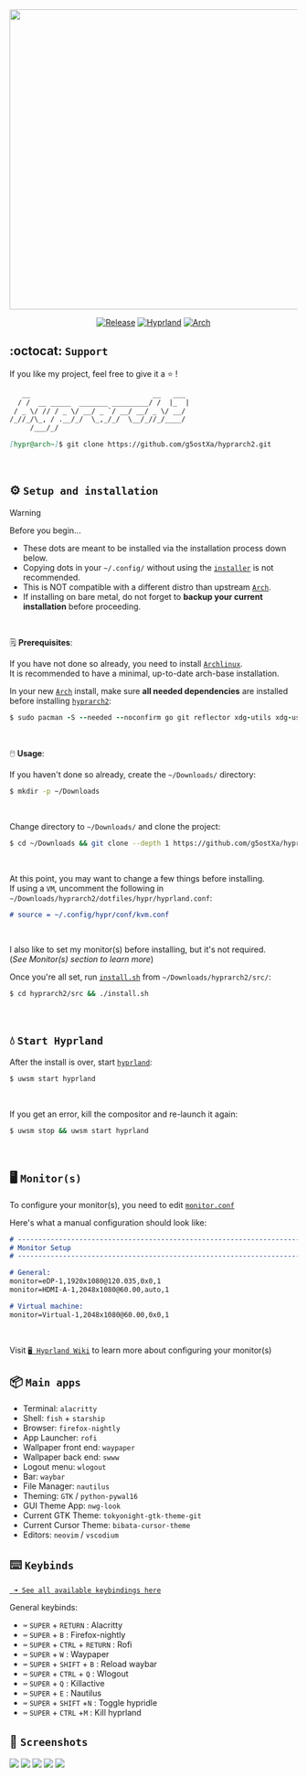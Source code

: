 <div align="center">

<img src="/assets/logos/hyprarch2-sx234.png" width="525" height="525"/>

[![Release](https://img.shields.io/badge/hyprarch2-v1.3.10-cyan.svg)](https://github.com/g5ostXa/hyprarch2/)
[![Hyprland](https://img.shields.io/badge/Hyprland-%236A0DAD?&logo=hyprland&logoColor=white)](https://hyprland.org/)
[![Arch](https://img.shields.io/badge/Arch%20Linux-1793D1?logo=arch-linux&logoColor=6A0DAD)](https://archlinux.org/)

</div>

## :octocat: `Support`
If you like my project, feel free to give it a ⭐ !
```md
   __                              __   ___
  / /  __ _____  _______ _________/ /  |_  |
 / _ \/ // / _ \/ __/ _ `/ __/ __/ _ \/ __/
/_//_/\_, / .__/_/  \_,_/_/  \__/_//_/____/
     /___/_/

[hypr@arch~]$ git clone https://github.com/g5ostXa/hyprarch2.git
```
<br>

## ⚙️ `Setup and installation`
> [!WARNING]
> Before you begin... 
> - These dots are meant to be installed via the installation process down below.
> - Copying dots in your `~/.config/` without using the [`installer`](/src/install.sh) is not recommended.
> - This is NOT compatible with a different distro than upstream [`Arch`](https://archlinux.org).
> - If installing on bare metal, do not forget to **backup your current installation** before proceeding.
<br>

🗒️ **Prerequisites**:
<br>

If you have not done so already, you need to install [`Archlinux`](https://archlinux.org).\
It is recommended to have a minimal, up-to-date arch-base installation.

In your new [`Arch`](https://archlinux.org/) install, make sure **all needed dependencies** are installed before installing [`hyprarch2`](/):
```ruby
$ sudo pacman -S --needed --noconfirm go git reflector xdg-utils xdg-user-dirs gum figlet vim networkmanager network-manager-applet wireless_tools wpa_supplicant dialog os-prober mtools dosfstools base-devel linux-headers
```
<br>

🖱️ **Usage**:
<br>

If you haven't done so already, create the `~/Downloads/` directory:
```bash
$ mkdir -p ~/Downloads
```
<br>

Change directory to `~/Downloads/` and clone the project:
```bash
$ cd ~/Downloads && git clone --depth 1 https://github.com/g5ostXa/hyprarch2.git
```
<br>

At this point, you may want to change a few things before installing. \
If using a `VM`, uncomment the following in `~/Downloads/hyprarch2/dotfiles/hypr/hyprland.conf`:
```md
# source = ~/.config/hypr/conf/kvm.conf
```
<br>

I also like to set my monitor(s) before installing, but it's not required. \
(*See Monitor(s) section to learn more*)

Once you're all set, run [`install.sh`](src/install.sh) from `~/Downloads/hyprarch2/src/`:
```bash
$ cd hyprarch2/src && ./install.sh
```
<br>

## 💧 `Start Hyprland`
After the install is over, start [`hyprland`](https://wiki.hyprland.org):
```ruby
$ uwsm start hyprland
```
<br>

If you get an error, kill the compositor and re-launch it again:
```bash
$ uwsm stop && uwsm start hyprland
```
<br>

## 🖥️ `Monitor(s)`
To configure your monitor(s), you need to edit [`monitor.conf`](/dotfiles/hypr/conf/monitor.conf)

Here's what a manual configuration should look like:
```md
# -------------------------------------------------------------------------------------
# Monitor Setup
# -------------------------------------------------------------------------------------

# General:
monitor=eDP-1,1920x1080@120.035,0x0,1
monitor=HDMI-A-1,2048x1080@60.00,auto,1

# Virtual machine:
monitor=Virtual-1,2048x1080@60.00,0x0,1
```
<br>

Visit [`🖥 Hyprland Wiki`](https://wiki.hyprland.org/Configuring/Monitors) to learn more about configuring your monitor(s)
<br>

## 📦 `Main apps`
- Terminal: `alacritty`
- Shell: `fish` + `starship`
- Browser: `firefox-nightly`
- App Launcher: `rofi`
- Wallpaper front end: `waypaper`
- Wallpaper back end: `swww`
- Logout menu: `wlogout`
- Bar: `waybar`
- File Manager: `nautilus`
- Theming: `GTK` / `python-pywal16`
- GUI Theme App: `nwg-look`
- Current GTK Theme: `tokyonight-gtk-theme-git`
- Current Cursor Theme: `bibata-cursor-theme`
- Editors: `neovim` / `vscodium`

## ⌨️ `Keybinds`
[` ➜ See all available keybindings here`](/dotfiles/hypr/conf/keybindings.conf)

General keybinds:
- `⌨️` `SUPER` + `RETURN` : Alacritty
- `⌨️` `SUPER` + `B` : Firefox-nightly
- `⌨️` `SUPER` + `CTRL` + `RETURN` : Rofi
- `⌨️` `SUPER` + `W` : Waypaper 
- `⌨️` `SUPER` + `SHIFT` + `B` : Reload waybar 
- `⌨️` `SUPER` + `CTRL` + `Q` : Wlogout
- `⌨️` `SUPER` + `Q` : Killactive
- `⌨️` `SUPER` + `E` : Nautilus
- `⌨️` `SUPER` + `SHIFT` +`N` : Toggle hypridle
- `⌨️` `SUPER` + `CTRL` +`M` : Kill hyprland

## 📸 `Screenshots`
<img src="/assets/screenshots/h2sc5.png"/>
<img src="/assets/screenshots/h2sc6.png"/>
<img src="/assets/screenshots/h2sc2.png"/>
<img src="/assets/screenshots/h2sc3.png"/>
<img src="/assets/screenshots/h2sc4.png"/>
